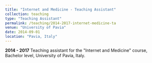 ```yaml
---
title: "Internet and Medicine - Teaching Assistant"
collection: teaching
type: "Teaching Assistant"
permalink: /teaching/2014-2017-internet-medicine-ta
venue: "University of Pavia"
date: 2014-09-01
location: "Pavia, Italy"
---
```


**2014 - 2017** Teaching assistant for the "Internet and Medicine" course, Bachelor level, University of Pavia, Italy.
